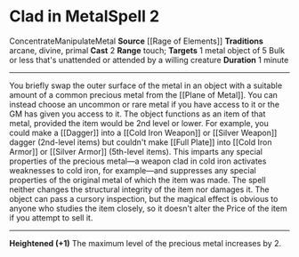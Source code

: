 ﻿---
actions: '[two-actions]'
area: null
bloodline: null
component: null
cost: null
deity: null
domain: null
duration: 1 minute
element: Metal
heighten: '+1'
heighten_level: 2, 3, 4, 5, 6, 7, 8, 9, 10
id: '1366'
lesson: null
level: '2'
mystery: null
name: Clad in Metal
patron_theme: null
range: touch
rarity: Common
requirement: null
saving_throw: null
school: null
source: '[[DATABASE/source/Rage of Elements|Rage of Elements]]'
target: 1 metal object of 5 Bulk or less that's unattended or attended by a willing
  creature
tradition:
- Arcane
- Divine
- Primal
trait:
- '[[DATABASE/trait/Concentrate|Concentrate]]'
- '[[DATABASE/trait/Manipulate|Manipulate]]'
- '[[DATABASE/trait/Metal|Metal]]'
trigger: null
type: Spell

---
# Clad in Metal<span class="item-type">Spell 2</span>

<span class="item-trait">Concentrate</span><span class="item-trait">Manipulate</span><span class="item-trait">Metal</span>
**Source** [[Rage of Elements]]
**Traditions** arcane, divine, primal
**Cast** <span class="action-icon">2</span> 
**Range** touch; **Targets** 1 metal object of 5 Bulk or less that's unattended or attended by a willing creature
**Duration** 1 minute

---
You briefly swap the outer surface of the metal in an object with a suitable amount of a common precious metal from the [[Plane of Metal]]. You can instead choose an uncommon or rare metal if you have access to it or the GM has given you access to it.
 The object functions as an item of that metal, provided the item would be 2nd level or lower. For example, you could make a [[Dagger]] into a [[Cold Iron Weapon]] or [[Silver Weapon]] dagger (2nd-level items) but couldn't make [[Full Plate]] into [[Cold Iron Armor]] or [[Silver Armor]] (5th-level items). This imparts any special properties of the precious metal—a weapon clad in cold iron activates weaknesses to cold iron, for example—and suppresses any special properties of the original metal of which the item was made.
 The spell neither changes the structural integrity of the item nor damages it. The object can pass a cursory inspection, but the magical effect is obvious to anyone who studies the item closely, so it doesn't alter the Price of the item if you attempt to sell it.

---
**Heightened (+1)** The maximum level of the precious metal increases by 2.